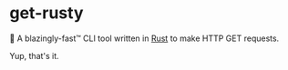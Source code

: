 # get-rusty

:rocket: A blazingly-fast&trade; CLI tool written in [Rust](https://www.rust-lang.org/) to make HTTP GET requests.

Yup, that's it.